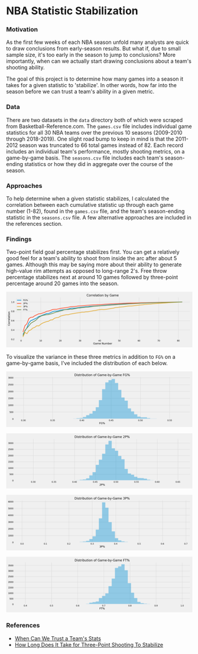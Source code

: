 # NBA Statistic Stabilization

### Motivation
As the first few weeks of each NBA season unfold many analysts are quick to draw conclusions from early-season results. But what if, due to small sample size, it's too early in the season to jump to conclusions? More importantly, when can we actually start drawing conclusions about a team's shooting ability.

The goal of this project is to determine how many games into a season it takes for a given statistic to 'stabilize'. In other words, how far into the season before we can trust a team's ability in a given metric.


### Data
There are two datasets in the `data` directory both of which were scraped from Basketball-Reference.com. The `games.csv` file includes individual game statistics for all 30 NBA teams over the previous 10 seasons (2009-2010 through 2018-2019). One slight road bump to keep in mind is that the 2011-2012 season was truncated to 66 total games instead of 82. Each record includes an individual team's performance, mostly shooting metrics, on a game-by-game basis. The `seasons.csv` file includes each team's season-ending statistics or how they did in aggregate over the course of the season.

### Approaches
To help determine when a given statistic stabilizes, I calculated the correlation between each cumulative statistic up through each game number (1-82), found in the `games.csv` file, and the team's season-ending statistic in the `seasons.csv` file. A few alternative approaches are included in the references section.

### Findings
Two-point field goal percentage stabilizes first. You can get a relatively good feel for a team's ability to shoot from inside the arc after about 5 games. Although this may be saying more about their ability to generate high-value rim attempts as opposed to long-range 2's. Free throw percentage stabilizes next at around 10 games followed by three-point percentage around 20 games into the season.

![Shooting_Stabilization](/plots/Shooting_Stabilization.png)

To visualize the variance in these three metrics in addition to `FG%` on a game-by-game basis, I've included the distribution of each below.

![Game_FG%](/plots/Game_FG%.png)

![Game_2PT%](/plots/Game_2PT%.png)

![Game_3PT%](/plots/Game_3PT%.png)

![Game_FT%](/plots/Game_FT%.png)




### References
- [When Can We Trust a Team's Stats](https://fansided.com/2017/12/21/nylon-calculus-team-stats-noise-stabilization-thunder/)
- [How Long Does It Take for Three-Point Shooting To Stabilize](https://fansided.com/2014/08/29/long-take-three-point-shooting-stabilize/)
